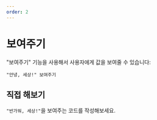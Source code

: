```yaml
---
order: 2
---
```


<script setup>
import CodeRunner from "../../docs-component/code-runner.vue"

const challenge = {
    output: "반가워, 세상!",
    answerCode: `"반가워, 세상!" 보여주기`
}
</script>

# 보여주기

"보여주기" 기능을 사용해서 사용자에게 값을 보여줄 수 있습니다:

```plaintext
"안녕, 세상!" 보여주기
```

## 직접 해보기

`"반가워, 세상!"`을 보여주는 코드를 작성해보세요.

<CodeRunner :challenge="challenge" />
